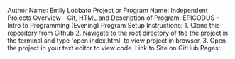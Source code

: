 Author Name: Emily Lobbato
Project or Program Name: Independent Projects Overview - Git, HTML and
Description of Program: EPICODUS - Intro to Programming (Evening)
Program Setup Instructions: 1. Clone this repository from Github 2. Navigate to the root directory of the the project in the terminal and type 'open index.html' to view project in browser. 3. Open the project in your text editor to view code.
Link to Site on GitHub Pages:
